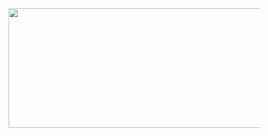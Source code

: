 <div id="slider">
               <img src="zhengchuanzhe/youngpine.github.io/images/slider.jpg" id="sliderImg"width="735" height="241" />
</div>
